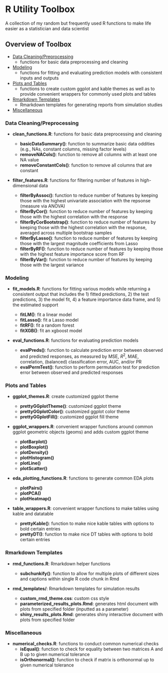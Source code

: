 # R Utility Toolbox

A collection of my random but frequently used R functions to make life easier as a statistician and data scientist

## Overview of Toolbox

* [Data Cleaning/Preprocessing](#data-cleaningpreprocessing)
	- functions for basic data preprocessing and cleaning
* [Modeling](#modeling)
	- functions for fitting and evaluating prediction models with consistent inputs and outputs
* [Plots and Tables](#plots-and-tables)
	- functions to create custom ggplot and kable themes as well as to provide convenient wrappers for commonly used plots and tables
* [Rmarkdown Templates](#rmarkdown-templates)
	- Rmarkdown templates for generating reports from simulation studies
* [Miscellaneous](#miscellaneous)
         

### Data Cleaning/Preprocessing

- **clean_functions.R**: functions for basic data preprocessing and cleaning
	- **basicDataSummary()**: function to summarize basic data oddities (e.g., NAs, constant columns, missing factor levels)
	- **removeNACols()**: function to remove all columns with at least one NA value
	- **removeConstantCols()**: function to remove all columns that are constant

- **filter_features.R**: functions for filtering number of features in high-dimensional data
	- **filterByAssoc()**: function to reduce number of features by keeping those with the highest univariate association with the repsonse (measure via ANOVA)
	- **filterByCor()**: function to reduce number of features by keeping those with the highest correlation with the response
	- **filterByCorBootstrap()**: function to reduce number of features by keeping those with the highest correlation with the response, averaged across multiple bootstrap samples
	- **filterByLasso()**: function to reduce number of features by keeping those with the largest magnitude coefficients from Lasso
	- **filterByRF()**: function to reduce number of features by keeping those with the highest feature importance score from RF
	- **filterByVar()**: function to reduce number of features by keeping those with the largest variance

### Modeling

- **fit_models.R**: functions for fitting various models while returning a consistent output that includes the 1) fitted predictions, 2) the test predictions, 3) the model fit, 4) a feature importance data frame, and 5) the estimated support
	- **fitLM()**: fit a linear model
	- **fitLasso()**: fit a Lasso model
	- **fitRF()**: fit a random forest
	- **fitXGB()**: fit an xgboost model

- **eval_functions.R**: functions for evaluating prediction models
	- **evalPreds()**: function to calculate prediction error between observed and predicted responses, as measured by MSE, $R^2$, MAE, correlation, (balanced) classification error, AUC, and/or PR
	- **evalPermTest()**: function to perform permutation test for prediction error between observed and predicted responses

### Plots and Tables

- **ggplot_themes.R**: create customized ggplot theme
	- **prettyGGplotTheme()**: customized ggplot theme
	- **prettyGGplotColor()**: customized ggplot color theme
	- **prettyGGplotFill()**: customized ggplot fill theme

- **ggplot_wrappers.R**: convenient wrapper functions around common ggplot geometric objects (geoms) and adds custom ggplot theme
	- **plotBarplot()**
	- **plotBoxplot()**
	- **plotDensity()**
	- **plotHistogram()**
	- **plotLine()**
	- **plotScatter()**

- **eda_plotting_functions.R**: functions to generate common EDA plots
	- **plotPairs()**
	- **plotPCA()**
	- **plotHeatmap()**

- **table_wrappers.R**: convenient wrapper functions to make tables using kable and datatable
	- **prettyKable()**: function to make nice kable tables with options to bold certain entries
	- **prettyDT()**: function to make nice DT tables with options to bold certain entries

### Rmarkdown Templates

- **rmd_functions.R**: Rmarkdown helper functions
	- **subchunkify()**: function to allow for multiple plots of different sizes and captions within single R code chunk in Rmd

- **rmd_templates/**: Rmarkdown templates for simulation results
	- **custom_rmd_theme.css**: custom css style
	- **parameterized_results_plots.Rmd**: generates html document with plots from specified folder (inputted as a parameter)
	- **shiny_results_plots.Rmd**: generates shiny interactive document with plots from specified folder

### Miscellaneous

- **numerical_checks.R**: functions to conduct common numerical checks
	- **isEqual()**: function to check for equality between two matrices A and B up to given numerical tolerance
	- **isOrthonormal()**: function to check if matrix is orthonormal up to given numerical tolerance




